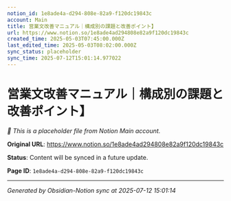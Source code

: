 ```yaml
---
notion_id: 1e8ade4a-d294-808e-82a9-f120dc19843c
account: Main
title: 営業文改善マニュアル｜構成別の課題と改善ポイント】
url: https://www.notion.so/1e8ade4ad294808e82a9f120dc19843c
created_time: 2025-05-03T07:45:00.000Z
last_edited_time: 2025-05-03T08:02:00.000Z
sync_status: placeholder
sync_time: 2025-07-12T15:01:14.977022
---
```


# 営業文改善マニュアル｜構成別の課題と改善ポイント】

*🔄 This is a placeholder file from Notion Main account.*

**Original URL**: https://www.notion.so/1e8ade4ad294808e82a9f120dc19843c

**Status**: Content will be synced in a future update.

**Page ID**: `1e8ade4a-d294-808e-82a9-f120dc19843c`

---

*Generated by Obsidian-Notion sync at 2025-07-12 15:01:14*
